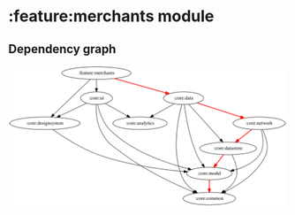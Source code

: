 # :feature:merchants module
## Dependency graph
![Dependency graph](../../docs/images/graphs-kmp/dep_graph_feature_merchants.svg)
